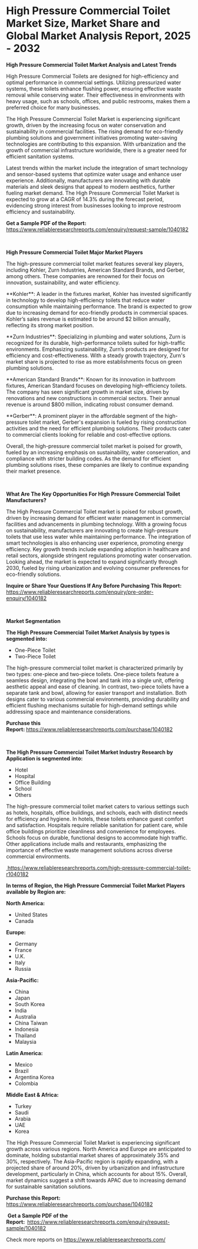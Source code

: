 <p><h1>High Pressure Commercial Toilet Market Size, Market Share and Global Market Analysis Report, 2025 - 2032</h1></p><p><strong>High Pressure Commercial Toilet Market Analysis and Latest Trends</strong></p>
<p><p>High Pressure Commercial Toilets are designed for high-efficiency and optimal performance in commercial settings. Utilizing pressurized water systems, these toilets enhance flushing power, ensuring effective waste removal while conserving water. Their effectiveness in environments with heavy usage, such as schools, offices, and public restrooms, makes them a preferred choice for many businesses.</p><p>The High Pressure Commercial Toilet Market is experiencing significant growth, driven by the increasing focus on water conservation and sustainability in commercial facilities. The rising demand for eco-friendly plumbing solutions and government initiatives promoting water-saving technologies are contributing to this expansion. With urbanization and the growth of commercial infrastructure worldwide, there is a greater need for efficient sanitation systems.</p><p>Latest trends within the market include the integration of smart technology and sensor-based systems that optimize water usage and enhance user experience. Additionally, manufacturers are innovating with durable materials and sleek designs that appeal to modern aesthetics, further fueling market demand. The High Pressure Commercial Toilet Market is expected to grow at a CAGR of 14.3% during the forecast period, evidencing strong interest from businesses looking to improve restroom efficiency and sustainability.</p></p>
<p><strong>Get a Sample PDF of the Report:&nbsp;</strong> <a href="https://www.reliableresearchreports.com/enquiry/request-sample/1040182?utm_campaign=2279&utm_medium=2&utm_source=Github&utm_content=ia&utm_term=04042025&utm_id=high-pressure-commercial-toilet">https://www.reliableresearchreports.com/enquiry/request-sample/1040182</a></p>
<p>&nbsp;</p>
<p><strong>High Pressure Commercial Toilet Major Market Players</strong></p>
<p><p>The high-pressure commercial toilet market features several key players, including Kohler, Zurn Industries, American Standard Brands, and Gerber, among others. These companies are renowned for their focus on innovation, sustainability, and water efficiency.</p><p>**Kohler**: A leader in the fixtures market, Kohler has invested significantly in technology to develop high-efficiency toilets that reduce water consumption while maintaining performance. The brand is expected to grow due to increasing demand for eco-friendly products in commercial spaces. Kohler’s sales revenue is estimated to be around $2 billion annually, reflecting its strong market position.</p><p>**Zurn Industries**: Specializing in plumbing and water solutions, Zurn is recognized for its durable, high-performance toilets suited for high-traffic environments. Emphasizing sustainability, Zurn’s products are designed for efficiency and cost-effectiveness. With a steady growth trajectory, Zurn's market share is projected to rise as more establishments focus on green plumbing solutions.</p><p>**American Standard Brands**: Known for its innovation in bathroom fixtures, American Standard focuses on developing high-efficiency toilets. The company has seen significant growth in market size, driven by renovations and new constructions in commercial sectors. Their annual revenue is around $800 million, indicating robust consumer demand.</p><p>**Gerber**: A prominent player in the affordable segment of the high-pressure toilet market, Gerber's expansion is fueled by rising construction activities and the need for efficient plumbing solutions. Their products cater to commercial clients looking for reliable and cost-effective options.</p><p>Overall, the high-pressure commercial toilet market is poised for growth, fueled by an increasing emphasis on sustainability, water conservation, and compliance with stricter building codes. As the demand for efficient plumbing solutions rises, these companies are likely to continue expanding their market presence.</p></p>
<p>&nbsp;</p>
<p><strong>What Are The Key Opportunities For High Pressure Commercial Toilet Manufacturers?</strong></p>
<p><p>The High Pressure Commercial Toilet market is poised for robust growth, driven by increasing demand for efficient water management in commercial facilities and advancements in plumbing technology. With a growing focus on sustainability, manufacturers are innovating to create high-pressure toilets that use less water while maintaining performance. The integration of smart technologies is also enhancing user experience, promoting energy efficiency. Key growth trends include expanding adoption in healthcare and retail sectors, alongside stringent regulations promoting water conservation. Looking ahead, the market is expected to expand significantly through 2030, fueled by rising urbanization and evolving consumer preferences for eco-friendly solutions.</p></p>
<p><strong>Inquire or Share Your Questions If Any Before Purchasing This Report:</strong> <a href="https://www.reliableresearchreports.com/enquiry/pre-order-enquiry/1040182?utm_campaign=2279&utm_medium=2&utm_source=Github&utm_content=ia&utm_term=04042025&utm_id=high-pressure-commercial-toilet">https://www.reliableresearchreports.com/enquiry/pre-order-enquiry/1040182</a></p>
<p>&nbsp;</p>
<p><strong>Market Segmentation</strong></p>
<p><strong>The High Pressure Commercial Toilet Market Analysis by types is segmented into:</strong></p>
<p><ul><li>One-Piece Toilet</li><li>Two-Piece Toilet</li></ul></p>
<p><p>The high-pressure commercial toilet market is characterized primarily by two types: one-piece and two-piece toilets. One-piece toilets feature a seamless design, integrating the bowl and tank into a single unit, offering aesthetic appeal and ease of cleaning. In contrast, two-piece toilets have a separate tank and bowl, allowing for easier transport and installation. Both designs cater to various commercial environments, providing durability and efficient flushing mechanisms suitable for high-demand settings while addressing space and maintenance considerations.</p></p>
<p><strong>Purchase this Report:&nbsp;</strong><a href="https://www.reliableresearchreports.com/purchase/1040182?utm_campaign=2279&utm_medium=2&utm_source=Github&utm_content=ia&utm_term=04042025&utm_id=high-pressure-commercial-toilet">https://www.reliableresearchreports.com/purchase/1040182</a></p>
<p>&nbsp;</p>
<p><strong>The High Pressure Commercial Toilet Market Industry Research by Application is segmented into:</strong></p>
<p><ul><li>Hotel</li><li>Hospital</li><li>Office Building</li><li>School</li><li>Others</li></ul></p>
<p><p>The high-pressure commercial toilet market caters to various settings such as hotels, hospitals, office buildings, and schools, each with distinct needs for efficiency and hygiene. In hotels, these toilets enhance guest comfort and satisfaction. Hospitals require reliable sanitation for patient care, while office buildings prioritize cleanliness and convenience for employees. Schools focus on durable, functional designs to accommodate high traffic. Other applications include malls and restaurants, emphasizing the importance of effective waste management solutions across diverse commercial environments.</p></p>
<p><a href="https://www.reliableresearchreports.com/high-pressure-commercial-toilet-r1040182?utm_campaign=2279&utm_medium=2&utm_source=Github&utm_content=ia&utm_term=04042025&utm_id=high-pressure-commercial-toilet">&nbsp;https://www.reliableresearchreports.com/high-pressure-commercial-toilet-r1040182</a></p>
<p><strong>In terms of Region, the High Pressure Commercial Toilet Market Players available by Region are:</strong></p>
<p>
    <p> <strong> North America: </strong>
        <ul>
            <li>United States</li>
            <li>Canada</li>
        </ul>
        </p> 
    <p> <strong> Europe: </strong>
        <ul>
            <li>Germany</li>
            <li>France</li>
            <li>U.K.</li>
            <li>Italy</li>
            <li>Russia</li>
        </ul>
        </p> 
    <p> <strong> Asia-Pacific: </strong>
        <ul>
            <li>China</li>
            <li>Japan</li>
            <li>South Korea</li>
            <li>India</li>
            <li>Australia</li>
            <li>China Taiwan</li>
            <li>Indonesia</li>
            <li>Thailand</li>
            <li>Malaysia</li>
        </ul>
        </p> 
    <p> <strong> Latin America: </strong>
        <ul>
            <li>Mexico</li>
            <li>Brazil</li>
            <li>Argentina Korea</li>
            <li>Colombia</li>
        </ul>
        </p> 
    <p> <strong> Middle East & Africa: </strong>
        <ul>
            <li>Turkey</li>
            <li>Saudi</li>
            <li>Arabia</li>
            <li>UAE</li>
            <li>Korea</li>
        </ul>
    </p>
    </p>
<p><p>The High Pressure Commercial Toilet Market is experiencing significant growth across various regions. North America and Europe are anticipated to dominate, holding substantial market shares of approximately 35% and 30%, respectively. The Asia-Pacific region is rapidly expanding, with a projected share of around 20%, driven by urbanization and infrastructure development, particularly in China, which accounts for about 15%. Overall, market dynamics suggest a shift towards APAC due to increasing demand for sustainable sanitation solutions.</p></p>
<p><strong>Purchase this Report: </strong><a href="https://www.reliableresearchreports.com/purchase/1040182?utm_campaign=2279&utm_medium=2&utm_source=Github&utm_content=ia&utm_term=04042025&utm_id=high-pressure-commercial-toilet">https://www.reliableresearchreports.com/purchase/1040182</a></p>
<p>&nbsp;<strong>Get a Sample PDF of the Report:&nbsp;&nbsp;</strong><a href="https://www.reliableresearchreports.com/enquiry/request-sample/1040182?utm_campaign=2279&utm_medium=2&utm_source=Github&utm_content=ia&utm_term=04042025&utm_id=high-pressure-commercial-toilet">https://www.reliableresearchreports.com/enquiry/request-sample/1040182</a></p>
<p><strong></strong></p>
<p>Check more reports on <a href="https://www.reliableresearchreports.com/?utm_campaign=2279&utm_medium=2&utm_source=Github&utm_content=ia&utm_term=04042025&utm_id=high-pressure-commercial-toilet">https://www.reliableresearchreports.com/</a></p>